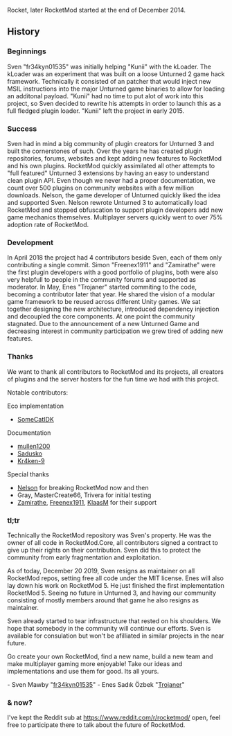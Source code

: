 Rocket, later RocketMod started at the end of December 2014. 

## History
### Beginnings
Sven "fr34kyn01535" was initially helping "Kunii" with the kLoader.
The kLoader was an experiment that was built on a loose Unturned 2 game hack framework.
Technically it consisted of an patcher that would inject new MSIL instructions into the
major Unturned game binaries to allow for loading an additonal payload.
"Kunii" had no time to put alot of work into this project, so Sven decided to rewrite his attempts
in order to launch this as a full fledged plugin loader. "Kunii" left the project in early 2015.

### Success
Sven had in mind a big community of plugin creators for Unturned 3 and built the cornerstones of such. 
Over the years he has created plugin repositories, forums, websites and kept adding new features to 
RocketMod and his own plugins. RocketMod quickly assimilated all other attempts to "full featured" 
Unturned 3 extensions by having an easy to understand clean plugin API. 
Even though we never had a proper documentation, we count over 500 plugins on community websites
with a few million downloads. Nelson, the game developer of Unturned quickly liked the idea and supported Sven.
Nelson rewrote Unturned 3 to automatically load RocketMod and stopped obfuscation to support plugin developers add new game mechanics themselves. Multiplayer servers quickly went to over 75% adoption rate of RocketMod. 

### Development
In April 2018 the project had 4 contributors beside Sven, each of them only contributing a single commit. 
Simon "Freenex1911" and "Zamirathe" were the first plugin developers with a good portfolio of plugins,
both were also very helpfull to people in the community forums and supported as moderator.
In May, Enes "Trojaner" started commiting to the code, becoming a contributor later that year. He shared
the vision of a modular game framework to be reused across different Unity games. We sat together designing the new 
architecture, introduced dependency injection and decoupled the core components. At one point the community
stagnated. Due to the announcement of a new Unturned Game and decreasing interest in community participation
we grew tired of adding new features.

### Thanks
We want to thank all contributors to RocketMod and its projects, all creators of plugins and the 
server hosters for the fun time we had with this project. 

Notable contributors:

Eco implementation
* [SomeCatIDK](https://github.com/SomeCatIDK)

Documentation
* [mullen1200](https://github.com/mullen1200)
* [Sadusko](https://github.com/Sadusko)
* [Kr4ken-9](https://github.com/Kr4ken-9)

Special thanks
* [Nelson](https://github.com/SDGNelson) for breaking RocketMod now and then
* Gray, MasterCreate66, Trivera for initial testing
* [Zamirathe](https://github.com/Zamirathe), [Freenex1911](https://github.com/Freenex1911), [KlaasM](https://github.com/KlaasM) for their support

### tl;tr 
Technically the RocketMod repository was Sven's property. He was the owner of all code in RocketMod.Core, 
all contributors signed a contract to give up their rights on their contribution. Sven did this to protect the community from
early fragmentation and exploitation.

As of today, December 20 2019, Sven resigns as maintainer on all RocketMod repos, setting free all code under the MIT license. 
Enes will also lay down his work on RocketMod 5. He just finished the first implementation RocketMod 5. Seeing no future in Unturned 3, and having our community consisting of mostly members around that game he also resigns as maintainer.

Sven already started to tear infrastructure that rested on his shoulders. We hope that somebody in the community will continue 
our efforts. Sven is available for consulation but won't be afilliated in similar projects in the near future.

Go create your own RocketMod, find a new name, build a new team and make multiplayer gaming more enjoyable!
Take our ideas and implementations and use them for good. Its all yours.

\- Sven Mawby "[fr34kyn01535](https://github.com/fr34kyn01535)"
\- Enes Sadık Özbek "[Trojaner](https://github.com/Trojaner)"

### & now?

I've kept the Reddit sub at https://www.reddit.com/r/rocketmod/ open, feel free to participate there to talk about the future of RocketMod.
